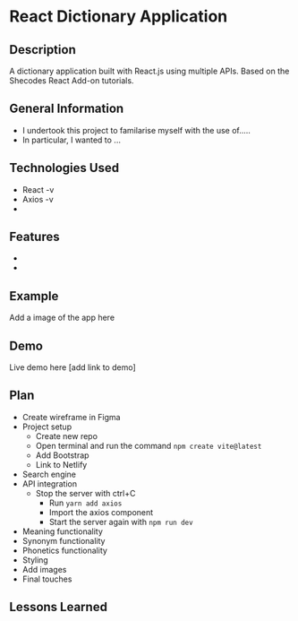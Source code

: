 # React Dictionary Application

## Description
A dictionary application built with React.js using multiple APIs. Based on the Shecodes React Add-on tutorials.

## General Information
- I undertook this project to familarise myself with the use of.....
- In particular, I wanted to ...


## Technologies Used
- React -v
- Axios -v
- 

## Features
-
-

## Example
Add a image of the app here

## Demo
Live demo here [add link to demo]

## Plan
- Create wireframe in Figma
- Project setup
  - Create new repo
  - Open terminal and run the command ``` npm create vite@latest ```
  - Add Bootstrap
  - Link to Netlify
- Search engine
- API integration
  - Stop the server with ctrl+C
	- Run ```yarn add axios```
	- Import the axios component
	- Start the server again with ```npm run dev```
- Meaning functionality
- Synonym functionality
- Phonetics functionality
- Styling
- Add images
- Final touches









## Lessons Learned
